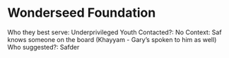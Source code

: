 # Wonderseed Foundation

Who they best serve: Underprivileged Youth
Contacted?: No
Context: Saf knows someone on the board (Khayyam - Gary’s spoken to him as well) 
Who suggested?: Safder